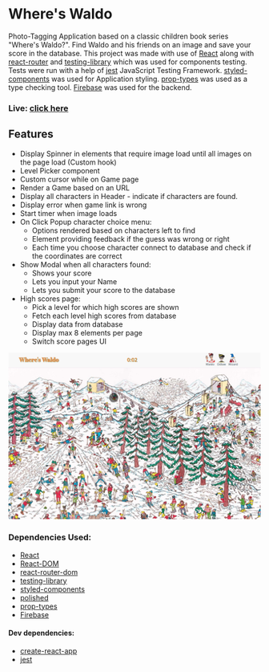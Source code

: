 # Where's Waldo

Photo-Tagging Application based on a classic children book series "Where's Waldo?". Find Waldo and his friends on an image and save your score in the database. This project was made with use of [React](https://github.com/facebook/react) along with [react-router](https://github.com/remix-run/react-router) and [testing-library](https://testing-library.com/) which was used for components testing. Tests were run with a help of [jest](https://jestjs.io/) JavaScript Testing Framework. [styled-components](https://styled-components.com/) was used for Application styling. [prop-types](https://github.com/facebook/prop-types) was used as a type checking tool. [Firebase](https://firebase.google.com/) was used for the backend.

### Live: [click here](https://husky93.github.io/photo-tagging-app)

## Features
- Display Spinner in elements that require image load until all images on the page load (Custom hook)
- Level Picker component
- Custom cursor while on Game page
- Render a Game based on an URL
- Display all characters in Header - indicate if characters are found.
- Display error when game link is wrong
- Start timer when image loads
- On Click Popup character choice menu:
  - Options rendered based on characters left to find
  - Element providing feedback if the guess was wrong or right
  - Each time you choose character connect to database and check if the coordinates are correct
- Show Modal when all characters found:
  - Shows your score
  - Lets you input your Name
  - Lets you submit your score to the database
- High scores page:
  - Pick a level for which high scores are shown
  - Fetch each level high scores from database
  - Display data from database
  - Display max 8 elements per page
  - Switch score pages UI

 
<img src="https://github.com/husky93/photo-tagging-app/blob/main/website.jpg?raw=true"/>

### Dependencies Used:
- [React](https://github.com/facebook/react)
- [React-DOM](https://github.com/facebook/react/tree/main/packages/react-dom)
- [react-router-dom](https://github.com/remix-run/react-router)
- [testing-library](https://github.com/testing-library)
- [styled-components](https://styled-components.com/)
- [polished](https://polished.js.org/docs/)
- [prop-types](https://github.com/facebook/prop-types)
- [Firebase](https://firebase.google.com/)

#### Dev dependencies:
- [create-react-app](https://github.com/facebook/create-react-app)
- [jest](https://jestjs.io/)
